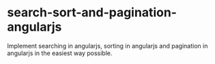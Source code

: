 # search-sort-and-pagination-angularjs
Implement searching in angularjs, sorting in angularjs and pagination in angularjs in the easiest way possible.
